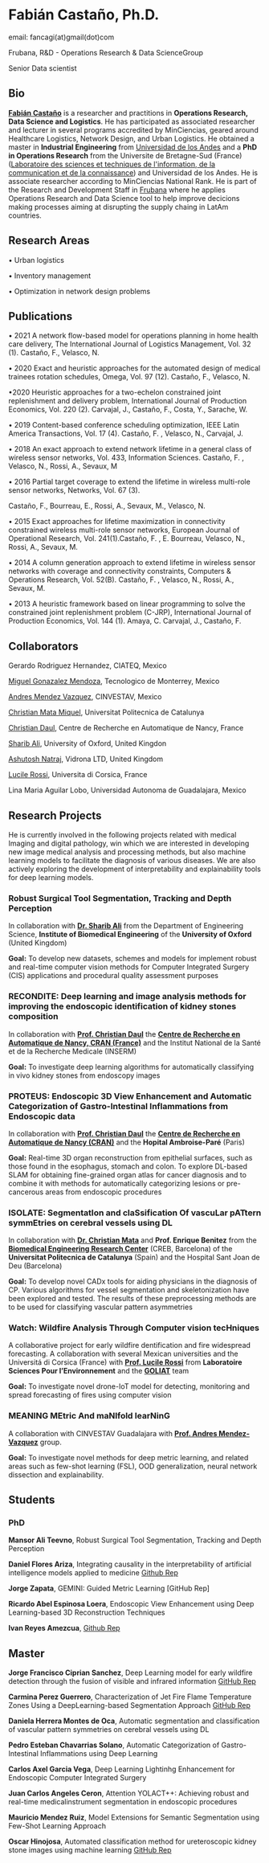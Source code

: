 
<h1>Fabián Castaño, Ph.D.</h1>
<p>email: fancagi(at)gmail(dot)com</p>
<p> Frubana, R&D - Operations Research & Data ScienceGroup</p>
<p> Senior Data scientist  </p>

<h2>Bio</h2>

**[Fabián Castaño](https://scholar.google.com/citations?user=IDR10j8AAAAJ&hl=es)** is a researcher and practitions in **Operations Research, Data Science and Logistics**. He has participated as associated researcher and lecturer in several programs accredited by MinCiencias, geared around Healthcare Logistics, Network Design, and Urban Logistics. He obtained a master in **Industrial Engineering** from [Universidad de los Andes](https://www.uniandes.edu.co/) and a **PhD in Operations Research** from the Universite de Bretagne-Sud (France) ([Laboratoire des sciences et techniques de l'information, de la communication et de la connaissance](https://labsticc.fr/en)) and Universidad de los Andes.  He is associate researcher according to MinCiencias National Rank. He is part of the Research and Development Staff in [Frubana](https://www.frubana.com/) where he applies Operations Research and Data Science tool to help improve decicions making processes aiming at disrupting the supply chaing in LatAm countries. 



<h2>Research Areas</h2>

<p> •	Urban logistics </p> 
<p> •	Inventory management </p> 
<p> •	Optimization in network design problems</p> 

<h2> Publications </h2>
	
<p> •	2021 A network flow-based model for operations planning in home health care delivery, The International Journal of Logistics Management, Vol. 32 (1). Castaño, F., Velasco, N. </p> 
<p> • 2020 Exact and heuristic approaches for the automated design of medical trainees rotation schedules, Omega, Vol. 97 (12).
Castaño, F., Velasco, N. </p>  
<p> •2020 Heuristic approaches for a two-echelon constrained joint replenishment and delivery problem, International Journal of Production Economics, Vol. 220 (2).
Carvajal, J., Castaño, F., Costa, Y., Sarache, W.</p> 
<p> • 2019 Content-based conference scheduling optimization, IEEE Latin America Transactions, Vol. 17 (4). Castaño, F. , Velasco, N., Carvajal, J.</p> 
<p> • 2018 An exact approach to extend network lifetime in a general class of wireless sensor networks, Vol. 433, Information Sciences. Castaño, F. , Velasco, N., Rossi, A., Sevaux, M</p> 
<p> •	 2016 Partial target coverage to extend the lifetime in wireless multi-role sensor
networks, Networks, Vol. 67 (3).  </p> 
Castaño, F., Bourreau, E., Rossi, A., Sevaux, M., Velasco, N.
<p> •	 2015 Exact approaches for lifetime maximization in connectivity constrained
wireless multi-role sensor networks, European Journal of Operational Research,
Vol. 241(1).Castaño, F. , E. Bourreau, Velasco, N., Rossi, A., Sevaux, M. </p> 
<p> •	 2014 A column generation approach to extend lifetime in wireless sensor networks with coverage and connectivity constraints, Computers & Operations Research, Vol. 52(B). Castaño, F. , Velasco, N., Rossi, A., Sevaux, M. </p> 
<p> •	 2013 A heuristic framework based on linear programming to solve the constrained joint replenishment problem (C-JRP), International Journal of Production Economics, Vol. 144 (1). Amaya, C. Carvajal, J., Castaño, F. </p> 

<h2>Collaborators </h2>

Gerardo Rodriguez Hernandez, CIATEQ, Mexico

[Miguel Gonazalez Mendoza](https://scholar.google.com/citations?user=ggU9-8IAAAAJ&hl=en), Tecnologico de Monterrey, Mexico

[Andres Mendez Vazquez](https://unidad.gdl.cinvestav.mx/investigadores/investigador.php?inv=5), CINVESTAV, Mexico

[Christian Mata Miquel](https://scholar.google.com/citations?user=PXBkuoIAAAAJ&hl=ca), Universitat Politecnica de Catalunya

[Christian Daul](https://scholar.google.fr/citations?user=XPH6u74AAAAJ&hl=fr), Centre de Recherche en Automatique de Nancy, France

[Sharib Ali](https://scholar.google.com/citations?user=NX8ifFkAAAAJ&hl=en), University of Oxford, United Kingdon

[Ashutosh Natraj](https://scholar.google.com/citations?user=vuQtqtoAAAAJ&hl=en), Vidrona LTD, United Kingdom

[Lucile Rossi](https://scholar.google.com/citations?user=KTuyZzEAAAAJ&hl=fr), Universita di Corsica, France

Lina Maria Aguilar Lobo, Universidad Autonoma de Guadalajara, Mexico 

<h2>Research Projects</h2> 

<p>He is currently involved in the following projects related with medical Imaging and digital pathology, win which we are interested in developing new image medical analysis and processing methods, but also machine learning models to facilitate the diagnosis of various diseases. We are also actively exploring the development of interpretability and explainability tools for deep learning models.</p> 

<h3>Robust Surgical Tool Segmentation, Tracking and Depth Perception</h3>

In collaboration with [**Dr. Sharib Ali**](https://scholar.google.com/citations?user=NX8ifFkAAAAJ&hl=en) from the Department of Engineering Science, **Institute of Biomedical Engineering** of the **University of Oxford** (United Kingdom)

 **Goal:** To develop new datasets, schemes and models for implement robust and real-time computer vision methods for Computer Integrated Surgery (CIS) applications and procedural quality assessment purposes

<h3> RECONDITE:  Deep learning and image analysis methods for improving the endoscopic identification of kidney stones composition </h3> 

In collaboration with [**Prof. Christian Daul**](https://scholar.google.fr/citations?user=XPH6u74AAAAJ&hl=fr) the [**Centre de Recherche en Automatique de Nancy, CRAN (France)**](http://www.cran.univ-lorraine.fr/) and the Institut National de la Santé et de la Recherche Medicale (INSERM)

**Goal:** To investigate deep learning algorithms for automatically classifying in vivo kidney stones from endoscopy images

<h3> PROTEUS: Endoscopic 3D View Enhancement and Automatic Categorization of Gastro-Intestinal Inflammations from Endoscopic data </h3>

 In collaboration with [**Prof. Christian Daul**](https://scholar.google.fr/citations?user=XPH6u74AAAAJ&hl=fr) the [**Centre de Recherche en Automatique de Nancy (CRAN)**](http://www.cran.univ-lorraine.fr/) and the **Hopital Ambroise-Paré** (Paris)

**Goal:** Real-time 3D organ reconstruction from epithelial surfaces, such as those found in the esophagus, stomach and colon. To explore DL-based SLAM for obtaining fine-grained organ atlas for cancer diagnosis and to combine it with methods for automatically categorizing lesions or pre-cancerous areas from endoscopic procedures

<h3> ISOLATE: SegmentatIon and claSsification Of vascuLar pATtern symmEtries on cerebral vessels using DL </h3>

In collaboration with [**Dr. Christian Mata**](https://scholar.google.com/citations?user=PXBkuoIAAAAJ&hl=ca) and **Prof. Enrique Benitez** from the [**Biomedical Engineering Research Center**](https://creb.upc.edu/) (CREB, Barcelona) of the **Universitat Politecnica de Catalunya** (Spain) and the Hospital Sant Joan de Deu (Barcelona)

 **Goal:** To develop novel CADx tools for aiding physicians in the diagnosis of CP. Various algorithms for vessel segmentation and skeletonization have been explored and tested. The results of these preprocessing methods are to be used for classifying vascular pattern asymmetries 

<h3>Watch: Wildfire Analysis Through Computer vision tecHniques</h3>

 A collaborative project for early wildfire dentification and fire widespread forecasting. A collaboration with several Mexican universities and the Universitá di Corsica (France) with [**Prof. Lucile Rossi**](https://scholar.google.com/citations?user=KTuyZzEAAAAJ&hl=fr) from **Laboratoire Sciences Pour l’Environnement**  and the [**GOLIAT**](https://goliat.universita.corsica/) team

 **Goal:** To investigate novel drone-IoT model for detecting, monitoring and spread forecasting of fires using computer vision

<h3> MEANING MEtric And maNIfold learNinG </h3>

 A collaboration with CINVESTAV Guadalajara with [**Prof. Andres Mendez-Vazquez**](https://unidad.gdl.cinvestav.mx/investigadores/investigador.php?inv=5)  group.

 **Goal:** To investigate novel methods for deep metric learning, and related areas such as few-shot learning (FSL), OOD generalization, neural network dissection and explainability.
 
 <h2>Students</h2>

 <h3>PhD</h3>
 
 **Mansor Ali Teevno**, Robust Surgical Tool Segmentation, Tracking and Depth Perception
  
 **Daniel Flores Ariza**, Integrating causality in the interpretability of artificial intelligence models applied to medicine [Github Rep](https://github.com/DanielF29)
 
 **Jorge Zapata**, GEMINI: Guided Metric Learning [GitHub Rep]
 
 **Ricardo Abel Espinosa Loera**, Endoscopic View Enhancement using Deep Learning-based 3D Reconstruction Techniques
 
 **Ivan Reyes Amezcua**, [Github Rep](https://github.com/Ivanrs297)
 
 <h2>Master</h2>
 
 **Jorge Francisco Ciprian Sanchez**, Deep Learning model for early wildfire detection through the fusion of visible and infrared information [GitHub Rep](https://github.com/JorgeFCS)
 
 **Carmina Perez Guerrero**, Characterization of Jet Fire Flame Temperature Zones Using a DeepLearning-based Segmentation Approach [GitHub Rep](https://github.com/CarminaP)
 
 **Daniela Herrera Montes de Oca**, Automatic segmentation and classification of vascular pattern symmetries on  cerebral vessels using DL
 
 **Pedro Esteban Chavarrias Solano**, Automatic Categorization of Gastro-Intestinal Inflammations using Deep Learning
 
 **Carlos Axel Garcia Vega**, Deep Learning Lightinhg Enhancement for Endoscopic Computer Integrated Surgery
 
 **Juan Carlos Angeles Ceron**, Attention YOLACT++: Achieving robust and real-time medicalinstrument segmentation in endoscopic procedures
 
 **Mauricio Mendez Ruiz**, Model Extensions for Semantic Segmentation using Few-Shot Learning Approach
 
 **Oscar Hinojosa**, Automated classification method for ureteroscopic kidney stone images using machine learning [GitHub Rep](https://github.com/oscar09)
  
 




